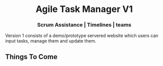 
<h1 align="center"> Agile Task Manager V1 </h1>
<h3 align="center">Scrum Assistance | Timelines | teams</h3>

<p>
Version 1 consists of a demo/prototype servered website which users can input tasks, manage them and update them.
</p>

## Things To Come

